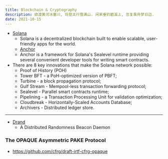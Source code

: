 ```yaml
---
title: Blockchain & Cryptography
description: 欲渡黄河冰塞川, 将登太行雪满山. 闲来垂钓碧溪上, 忽复乘舟梦日边.
date: 2021-10-15
---
```


- [Solana](https://github.com/solana-labs/solana)
  - Solana is a decentralized blockchain built to
    enable scalable, user-friendly apps for the world.
  - [Anchor](https://github.com/project-serum/anchor)
  - Anchor is a framework for Solana's Sealevel runtime
    providing several convenient developer tools
    for writing smart contracts.
- There are 8 key innovations that make the
  Solana network possible:
  - Proof of History (POH)
  - Tower BFT - a PoH-optimized version of PBFT;
  - Turbine - a block propagation protocol;
  - Gulf Stream - Mempool-less transaction forwarding protocol;
  - Sealevel - Parallel smart contracts runtime;
  - Pipelining - a Transaction Processing Unit
    for validation optimization;
  - Cloudbreak - Horizontally-Scaled Accounts Database;
  - Archivers - Distributed ledger store.

------------------

- [Drand](https://github.com/drand/drand)
  - A Distributed Randomness Beacon Daemon

### The OPAQUE Asymmetric PAKE Protocol

- https://github.com/cfrg/draft-irtf-cfrg-opaque
